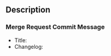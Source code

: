 ## Description
<!-- Provide a brief description of what the MR does. -->

### Merge Request Commit Message
<!--
    Please provide a title for the MR and
    please choose from: Added, Changed, Deprecated, Removed, Fixed
    for the Changelog.

    If the MR should not be displayed in the release note, leave both entries empty
-->
- Title:
- Changelog:
